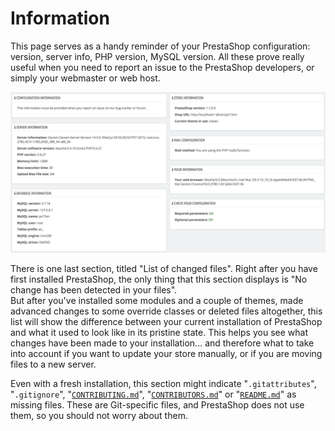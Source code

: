 # Information

This page serves as a handy reminder of your PrestaShop configuration: version, server info, PHP version, MySQL version. All these prove really useful when you need to report an issue to the PrestaShop developers, or simply your webmaster or web host.

![](../../../.gitbook/assets/51839997%20%284%29.png)

There is one last section, titled "List of changed files". Right after you have first installed PrestaShop, the only thing that this section displays is "No change has been detected in your files".  
But after you've installed some modules and a couple of themes, made advanced changes to some override classes or deleted files altogether, this list will show the difference between your current installation of PrestaShop and what it used to look like in its pristine state. This helps you see what changes have been made to your installation... and therefore what to take into account if you want to update your store manually, or if you are moving files to a new server.

Even with a fresh installation, this section might indicate "`.gitattributes`", "`.gitignore`", "[`CONTRIBUTING.md`](http://contributing.md/)", "[`CONTRIBUTORS.md`](http://contributors.md/)" or "[`README.md`](http://readme.md/)" as missing files. These are Git-specific files, and PrestaShop does not use them, so you should not worry about them.

